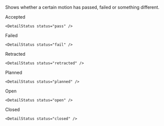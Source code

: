 Shows whether a certain motion has passed, failed or something different.

Accepted

    <DetailStatus status="pass" />

Failed

    <DetailStatus status="fail" />

Retracted

    <DetailStatus status="retracted" />

Planned

    <DetailStatus status="planned" />

Open

    <DetailStatus status="open" />

Closed

    <DetailStatus status="closed" />
